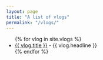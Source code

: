 ```yaml
---
layout: page
title: "A list of vlogs"
permalink: "/vlogs/"
---
```


<ul>
  {% for vlog in site.vlogs %}
    <li>
      <a href="{{ vlog.url }}">{{ vlog.title }}</a>
      - {{ vlog.headline }}
    </li>
  {% endfor %}
</ul>
